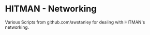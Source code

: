 # HITMAN - Networking
Various Scripts from github.com/awstanley for dealing with HITMAN's networking.
